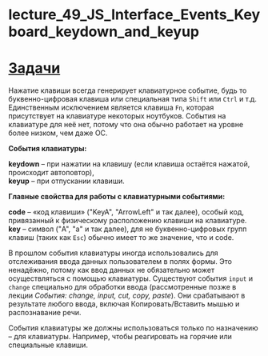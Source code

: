 # lecture_49_JS_Interface_Events_Keyboard_keydown_and_keyup

#  [Задачи ](https://github.com/schoolteacherMP/lecture_49_JS_Interface_Events_Keyboard_keydown_and_keyup/blob/main/tasks.md)  

Нажатие клавиши всегда генерирует клавиатурное событие, будь то буквенно-цифровая клавиша или специальная типа `Shift` или `Ctrl` и т.д. Единственным исключением является клавиша `Fn`, которая присутствует на клавиатуре некоторых ноутбуков. События на клавиатуре для неё нет, потому что она обычно работает на уровне более низком, чем даже ОС.  

**События клавиатуры:**  

**keydown** – при нажатии на клавишу (если клавиша остаётся нажатой, происходит автоповтор),   
**keyup** – при отпускании клавиши.  

**Главные свойства для работы с клавиатурными событиями:**    

**code** – «код клавиши» ("KeyA", "ArrowLeft" и так далее), особый код, привязанный к физическому расположению клавиши на клавиатуре.  
**key** – символ ("A", "a" и так далее), для не буквенно-цифровых групп клавиш (таких как `Esc`) обычно имеет то же значение, что и code.  

В прошлом события клавиатуры иногда использовались для отслеживания ввода данных пользователем в полях формы. Это ненадёжно, потому как ввод данных не обязательно может осуществляться с помощью клавиатуры. Существуют события `input` и `change` специально для обработки ввода (рассмотренные позже в лекции _События: change, input, cut, copy, paste_). Они срабатывают в результате любого ввода, включая Копировать/Вставить мышью и распознавание речи.  

События клавиатуры же должны использоваться только по назначению – для клавиатуры. Например, чтобы реагировать на горячие или специальные клавиши.  
